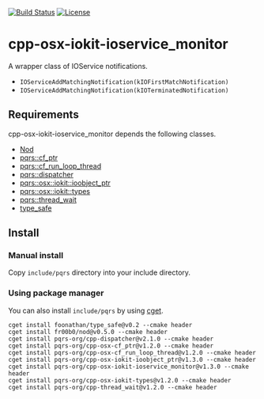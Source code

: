 [![Build Status](https://travis-ci.org/pqrs-org/cpp-osx-iokit-ioservice_monitor.svg?branch=master)](https://travis-ci.org/pqrs-org/cpp-osx-iokit-ioservice_monitor)
[![License](https://img.shields.io/badge/license-Boost%20Software%20License-blue.svg)](https://github.com/pqrs-org/cpp-osx-iokit-ioservice_monitor/blob/master/LICENSE.md)

# cpp-osx-iokit-ioservice_monitor

A wrapper class of IOService notifications.

- `IOServiceAddMatchingNotification(kIOFirstMatchNotification)`
- `IOServiceAddMatchingNotification(kIOTerminatedNotification)`

## Requirements

cpp-osx-iokit-ioservice_monitor depends the following classes.

- [Nod](https://github.com/fr00b0/nod)
- [pqrs::cf_ptr](https://github.com/pqrs-org/cpp-osx-cf_ptr)
- [pqrs::cf_run_loop_thread](https://github.com/pqrs-org/cpp-osx-cf_run_loop_thread)
- [pqrs::dispatcher](https://github.com/pqrs-org/cpp-dispatcher)
- [pqrs::osx::iokit::ioobject_ptr](https://github.com/pqrs-org/cpp-osx-iokit-ioobject_ptr)
- [pqrs::osx::iokit::types](https://github.com/pqrs-org/cpp-osx-iokit-types)
- [pqrs::thread_wait](https://github.com/pqrs-org/cpp-thread_wait)
- [type_safe](https://github.com/foonathan/type_safe)

## Install

### Manual install

Copy `include/pqrs` directory into your include directory.

### Using package manager

You can also install `include/pqrs` by using [cget](https://github.com/pfultz2/cget).

```shell
cget install foonathan/type_safe@v0.2 --cmake header
cget install fr00b0/nod@v0.5.0 --cmake header
cget install pqrs-org/cpp-dispatcher@v2.1.0 --cmake header
cget install pqrs-org/cpp-osx-cf_ptr@v1.2.0 --cmake header
cget install pqrs-org/cpp-osx-cf_run_loop_thread@v1.2.0 --cmake header
cget install pqrs-org/cpp-osx-iokit-ioobject_ptr@v1.3.0 --cmake header
cget install pqrs-org/cpp-osx-iokit-ioservice_monitor@v1.3.0 --cmake header
cget install pqrs-org/cpp-osx-iokit-types@v1.2.0 --cmake header
cget install pqrs-org/cpp-thread_wait@v1.2.0 --cmake header
```
